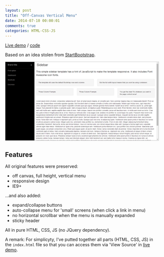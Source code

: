 ```yaml
---
layout: post
title: "Off-Canvas Vertical Menu"
date: 2014-07-10 00:00:01
comments: true
categories: HTML-CSS-JS
---
```


[Live demo](https://dl.dropboxusercontent.com/u/43065769/Dev/VerticalMenuPage/index.html "Online demo") / [code](https://github.com/lmaran/VerticalMenuPage/)

Based on an idea stolen from [StartBootstrap](http://startbootstrap.com/simple-sidebar).

![](/assets/images/2014/off-canvas-vertical-menu.png)

## Features

All original features were preserved:

- off canvas, full height, vertical menu
- responsive design
- IE9+

...and also added:

- expand/collapse buttons
- auto-collapse menu for 'small' screens (when click a link in menu)
- no horizontal scrollbar when the menu is manually expanded
- sticky header

All in pure HTML, CSS, JS (no JQuery dependency).

A remark:
For simplicyty, I've putted together all parts (HTML, CSS, JS) in the `index.html` file so that you can access them via 'View Source' in [live demo](https://dl.dropboxusercontent.com/u/43065769/Dev/VerticalMenuPage/index.html "Online demo").
